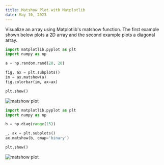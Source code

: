```yaml
---
title: Matshow Plot with Matplotlib
date: May 10, 2023
---
```


Visualize an array using Matplotlib's matshow function. The first example shown below plots a 2D array and the second example plots a diagonal array.

```python
import matplotlib.pyplot as plt
import numpy as np

a = np.random.rand(20, 20)

fig, ax = plt.subplots()
im = ax.matshow(a)
fig.colorbar(im, ax=ax)

plt.show()
```

<p><img src="../images/matplotlib-matshow-1.png" style="max-width:80%;" alt="matshow plot"></p>

```python
import matplotlib.pyplot as plt
import numpy as np

b = np.diag(range(15))

_, ax = plt.subplots()
ax.matshow(b, cmap='binary')

plt.show()
```

<p><img src="../images/matplotlib-matshow-2.png" style="max-width:80%;" alt="matshow plot"></p>
